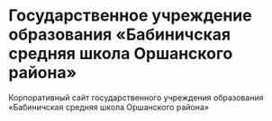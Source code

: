 # Государственное учреждение образования «Бабиничская средняя школа Оршанского района»
Корпоративный сайт государственного учреждения образования «Бабиничская средняя школа Оршанского района»
